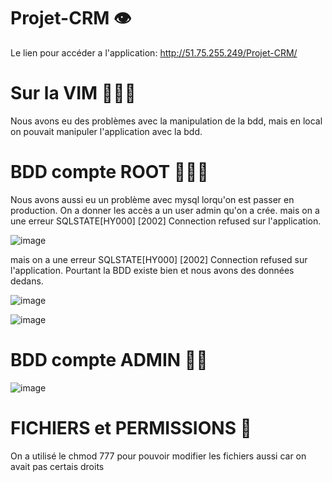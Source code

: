 # Projet-CRM 👁

Le lien pour accéder a l'application: http://51.75.255.249/Projet-CRM/

# Sur la VIM 👩🏼‍💻

Nous avons eu des problèmes avec la manipulation de la bdd, mais en local on pouvait manipuler l'application avec la bdd.

# BDD compte ROOT 👨🏼‍✈️

Nous avons aussi eu un problème avec mysql lorqu'on est passer en production. On a donner les accès a un user admin qu'on a crée. mais on a une erreur SQLSTATE[HY000] [2002] Connection refused sur l'application.

![image](https://user-images.githubusercontent.com/62374845/183258886-baa0554c-b373-4e55-a7be-eb17e01fc527.png)

mais on a une erreur SQLSTATE[HY000] [2002] Connection refused sur l'application.
Pourtant la BDD existe bien et nous avons des données dedans.

![image](https://user-images.githubusercontent.com/62374845/183258976-233be117-6cfc-4537-be69-55d6d9efd5f4.png)

![image](https://user-images.githubusercontent.com/62374845/183258971-1c28c06b-dbc4-468c-9c28-b3ea59d2ee79.png)

# BDD compte ADMIN 🤵🏼 


![image](https://user-images.githubusercontent.com/105059287/183259860-3f0def17-f7b3-4dae-901c-375a4eaac4a0.png)


# FICHIERS et PERMISSIONS 🚧

On a utilisé le chmod 777 pour pouvoir modifier les fichiers aussi car on avait pas certais droits 

